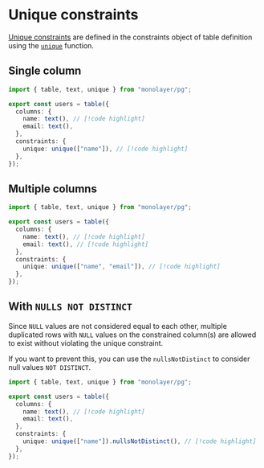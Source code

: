 # Unique constraints

[Unique constraints](./../glossary.md#unique-constraint) are defined in the constraints object of table definition using the [`unique`](./../../../reference/api/pg/functions/unique.md) function.

## Single column

```ts
import { table, text, unique } from "monolayer/pg";

export const users = table({
  columns: {
    name: text(), // [!code highlight]
    email: text(),
  },
  constraints: {
    unique: unique(["name"]), // [!code highlight]
  },
});
```

## Multiple columns

```ts
import { table, text, unique } from "monolayer/pg";

export const users = table({
  columns: {
    name: text(), // [!code highlight]
    email: text(), // [!code highlight]
  },
  constraints: {
    unique: unique(["name", "email"]), // [!code highlight]
  },
});
```

## With `NULLS NOT DISTINCT`

Since `NULL` values are not considered equal to each other, multiple duplicated rows with `NULL` values on the constrained column(s) are allowed to exist without violating the unique constraint.

If you want to prevent this, you can use the `nullsNotDistinct` to consider null values `NOT DISTINCT`.

```ts
import { table, text, unique } from "monolayer/pg";

export const users = table({
  columns: {
    name: text(), // [!code highlight]
    email: text(),
  },
  constraints: {
    unique: unique(["name"]).nullsNotDistinct(), // [!code highlight]
  },
});
```
